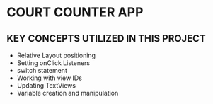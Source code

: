 # COURT COUNTER APP

**KEY CONCEPTS UTILIZED IN THIS PROJECT**
---------------------------------------
  - Relative Layout positioning
  - Setting onClick Listeners
  - switch statement
  - Working with view IDs
  - Updating TextViews
  - Variable creation and manipulation
